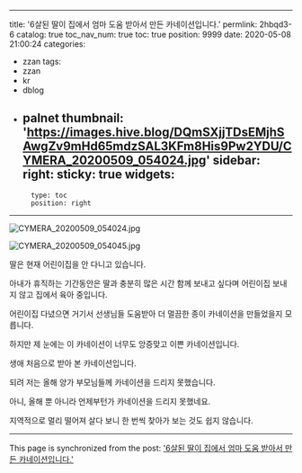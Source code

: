 
---
title: '6살된 딸이 집에서 엄마 도움 받아서 만든 카네이션입니다.'
permlink: 2hbqd3-6
catalog: true
toc_nav_num: true
toc: true
position: 9999
date: 2020-05-08 21:00:24
categories:
- zzan
tags:
- zzan
- kr
- dblog
- palnet
thumbnail: 'https://images.hive.blog/DQmSXjjTDsEMjhSAwgZv9mHd65mdzSAL3KFm8His9Pw2YDU/CYMERA_20200509_054024.jpg'
sidebar:
    right:
        sticky: true
widgets:
    -
        type: toc
        position: right
---


![CYMERA_20200509_054024.jpg](https://images.hive.blog/DQmSXjjTDsEMjhSAwgZv9mHd65mdzSAL3KFm8His9Pw2YDU/CYMERA_20200509_054024.jpg)


![CYMERA_20200509_054045.jpg](https://images.hive.blog/DQmRmtjSAcXYgndRZeArgmTiZLMqsCKqPGk3qeLFr5zmvLt/CYMERA_20200509_054045.jpg)

딸은 현재 어린이집을 안 다니고 있습니다.

아내가 휴직하는 기간동안은 딸과 충분히 많은 시간 함께 보내고 싶다며 어린이집 보내지 않고 집에서 육아 중입니다.

어린이집 다녔으면 거기서 선생님들 도움받아 더 멀끔한 종이 카네이션을 만들었을지 모릅니다.

하지만 제 눈에는 이 카네이션이 너무도 앙증맞고 이쁜 카네이션입니다.

생애 처음으로 받아 본 카네이션입니다.

되려 저는 올해 양가 부모님들께 카네이션을 드리지 못했습니다.

아니, 올해 뿐 아니라 언제부턴가 카네이션을 드리지 못했네요.

지역적으로 멀리 떨어져 살다 보니 한 번씩 찾아가 보는 것도 쉽지 않습니다.

- - -

This page is synchronized from the post: ['6살된 딸이 집에서 엄마 도움 받아서 만든 카네이션입니다.'](https://steemit.com/@lucky2015/2hbqd3-6)
